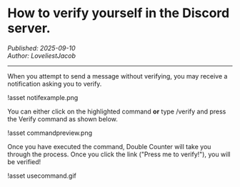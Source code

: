 # How to verify yourself in the Discord server.

*Published: 2025-09-10*  
*Author: LoveliestJacob*

---

When you attempt to send a message without verifying, you may receive a notification asking you to verify.

!asset notifexample.png

You can either click on the highlighted command **or** type /verify and press the Verify command as shown below.

!asset commandpreview.png

Once you have executed the command, Double Counter will take you through the process. Once you click the link ("Press me to verify!"), you will be verified! 

!asset usecommand.gif
